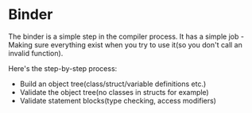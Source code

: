 # Binder
The binder is a simple step in the compiler process. It has a simple job - Making sure everything exist when you
try to use it(so you don't call an invalid function).

Here's the step-by-step process:
- Build an object tree(class/struct/variable definitions etc.)
- Validate the object tree(no classes in structs for example)
- Validate statement blocks(type checking, access modifiers)